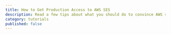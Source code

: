 ```yaml
---
title: How to Get Production Access to AWS SES
description: Read a few tips about what you should do to convince AWS support to give you production access to SES.
category: tutorials
published: false
---
```

